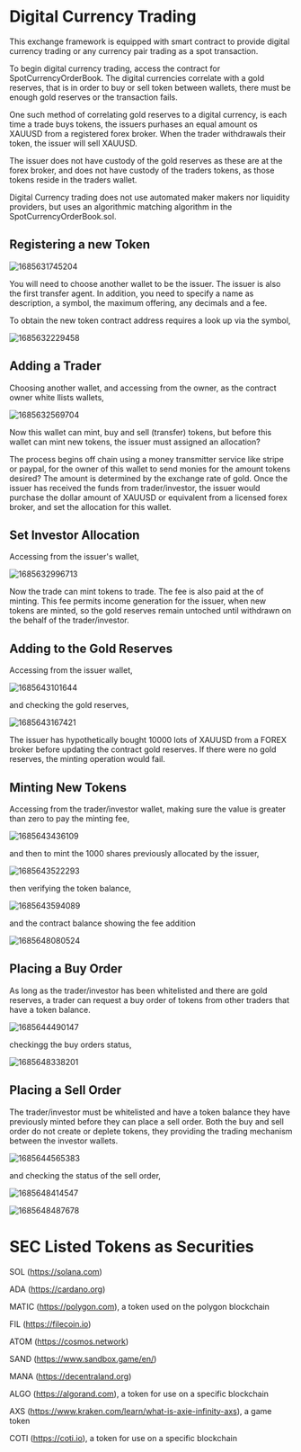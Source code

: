 # Digital Currency Trading

This exchange framework is equipped with smart contract to provide digital currency trading or any currency pair trading as a spot transaction.

To begin digital currency trading, access the contract for SpotCurrencyOrderBook. The digital currencies correlate with a gold reserves, that is in order to buy or sell token between wallets, there must be enough gold reserves or the transaction fails.

One such method of correlating gold reserves to a digital currency, is each time a trade buys tokens, the issuers purhases an equal amount os XAUUSD from a registered forex broker. When the trader withdrawals their token, the issuer will sell XAUUSD.

The issuer does not have custody of the gold reserves as these are at the forex broker, and does not have custody of the traders tokens, as those tokens reside in the traders wallet.

Digital Currency trading does not use automated maker makers nor liquidity providers, but uses an algorithmic matching algorithm in the SpotCurrencyOrderBook.sol.

## Registering a new Token

![1685631745204](image/DIGITALCURRENCY/1685631745204.png)

You will need to choose another wallet to be the issuer. The issuer is also the first transfer agent. In addition, you need to specify a name as description, a symbol, the maximum offering, any decimals and a fee.

To obtain the new token contract address requires a look up via the symbol,

![1685632229458](image/DIGITALCURRENCY/1685632229458.png)

## Adding a Trader

Choosing another wallet, and accessing from the owner, as the contract owner white llists wallets,

![1685632569704](image/DIGITALCURRENCY/1685632569704.png)

Now this wallet can mint, buy and sell (transfer) tokens, but before this wallet can mint new tokens, the issuer must assigned an allocation?

The process begins off chain using a money transmitter service like stripe or paypal, for the owner of this wallet to send monies for the amount tokens desired? The amount is determined by the exchange rate of gold. Once the issuer has received the funds from trader/investor, the issuer would purchase the dollar amount of XAUUSD or equivalent from a licensed forex broker, and set the allocation for this wallet.

## Set Investor Allocation

Accessing from the issuer's wallet,

![1685632996713](image/DIGITALCURRENCY/1685632996713.png)

Now the trade can mint tokens to trade. The fee is also paid at the of minting. This fee permits income generation for the issuer, when new tokens are minted, so the gold reserves remain untoched until withdrawn on the behalf of the trader/investor.

## Adding to the Gold Reserves

Accessing from the issuer wallet,

![1685643101644](image/DIGITALCURRENCY/1685643101644.png)

and checking the gold reserves,

![1685643167421](image/DIGITALCURRENCY/1685643167421.png)

The issuer has hypothetically bought 10000 lots of XAUUSD from a FOREX broker before updating the contract gold reserves. If there were no gold reserves, the minting operation would fail.

## Minting New Tokens

Accessing from the trader/investor wallet, making sure the value is greater than zero to pay the minting fee,

![1685643436109](image/DIGITALCURRENCY/1685643436109.png)

and then to mint the 1000 shares previously allocated by the issuer,

![1685643522293](image/DIGITALCURRENCY/1685643522293.png)

then verifying the token balance,

![1685643594089](image/DIGITALCURRENCY/1685643594089.png)

and the contract balance showing the fee addition

![1685648080524](image/DIGITALCURRENCY/1685648080524.png)

## Placing a Buy Order

As long as the trader/investor has been whitelisted and there are gold reserves, a trader can request a buy order of tokens from other traders that have a token balance.

![1685644490147](image/DIGITALCURRENCY/1685644490147.png)

checkingg the buy orders status,

![1685648338201](image/DIGITALCURRENCY/1685648338201.png)

## Placing a Sell Order

The trader/investor must be whitelisted and have a token balance they have previously minted before they can place a sell order. Both the buy and sell order do not create or deplete tokens, they providing the trading mechanism between the investor wallets.

![1685644565383](image/DIGITALCURRENCY/1685644565383.png)

and checking the status of the sell order,

![1685648414547](image/DIGITALCURRENCY/1685648414547.png)

![1685648487678](image/DIGITALCURRENCY/1685648487678.png)

# SEC Listed Tokens as Securities

SOL (https://solana.com)

ADA (https://cardano.org)

MATIC (https://polygon.com), a token used on the polygon blockchain

FIL (https://filecoin.io)

ATOM (https://cosmos.network)

SAND (https://www.sandbox.game/en/)

MANA (https://decentraland.org)

ALGO (https://algorand.com), a token for use on a specific blockchain

AXS (https://www.kraken.com/learn/what-is-axie-infinity-axs), a game token

COTI (https://coti.io), a token for use on a specific blockchain
